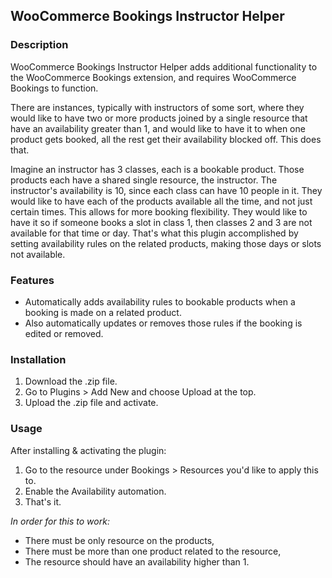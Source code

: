 ## WooCommerce Bookings Instructor Helper

### Description

WooCommerce Bookings Instructor Helper adds additional functionality to the WooCommerce Bookings extension, and requires WooCommerce Bookings to function.

There are instances, typically with instructors of some sort, where they would like to have two or more products joined by a single resource that have an availability greater than 1, and would like to have it to when one product gets booked, all the rest get their availability blocked off. This does that. 

Imagine an instructor has 3 classes, each is a bookable product. Those products each have a shared single resource, the instructor. The instructor's availability is 10, since each class can have 10 people in it. They would like to have each of the products available all the time, and not just certain times. This allows for more booking flexibility. They would like to have it so if someone books a slot in class 1, then classes 2 and 3 are not available for that time or day. That's what this plugin accomplished by setting availability rules on the related products, making those days or slots not available. 


### Features

* Automatically adds availability rules to bookable products when a booking is made on a related product. 
* Also automatically updates or removes those rules if the booking is edited or removed. 


### Installation

1. Download the .zip file.
1. Go to Plugins > Add New and choose Upload at the top.
1. Upload the .zip file and activate. 


### Usage

After installing & activating the plugin:

1. Go to the resource under Bookings > Resources you'd like to apply this to.
1. Enable the Availability automation.
1. That's it.

_In order for this to work:_

* There must be only resource on the products,
* There must be more than one product related to the resource,
* The resource should have an availability higher than 1. 
